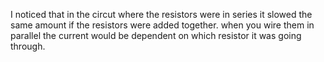 I noticed that in the circut where the resistors were in series it slowed the same amount if the resistors were added together. when you wire them in parallel the current would be dependent on which resistor it was going through.

